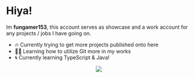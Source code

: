 # Hiya!
Im **fungamer153**, this account serves as showcase and a work account for any projects / jobs I have going on.
- 🔥 Currently trying to get more projects published onto here
- 👩‍💻 Learning how to utilize Git more in my works
- 🌀 Currently learning TypeScript & Java!

<p align="center">
  <a href="https://skillicons.dev">
    <img src="https://skillicons.dev/icons?i=git,github,c++,discord,bots,cs,py,blender,bash,figma,html,idea,java,lua,php,js,unity" />
  </a>
</p>
